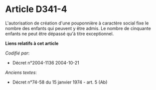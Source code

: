 # Article D341-4

L'autorisation de création d'une pouponnière à caractère social fixe le nombre des enfants qui peuvent y être admis. Le
nombre de cinquante enfants ne peut être dépassé qu'à titre exceptionnel.

**Liens relatifs à cet article**

_Codifié par_:

  - Décret n°2004-1136 2004-10-21

_Anciens textes_:

  - Décret n°74-58 du 15 janvier 1974 - art. 5 (Ab)
